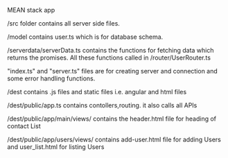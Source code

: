 MEAN stack app

/src folder contains all server side files.

/model contains user.ts which is for database schema.

/serverdata/serverData.ts contains the functions for fetching data which returns the promises. All these functions called in 
/router/UserRouter.ts

"index.ts" and "server.ts" files are for creating server and connection and some error handling functions.

/dest contains .js files and static files i.e. angular and html files

/dest/public/app.ts contains contollers,routing. it also calls all APIs

/dest/public/app/main/views/ contains the header.html file for heading of contact List 

/dest/public/app/users/views/ contains add-user.html file for adding Users and user_list.html for listing Users
